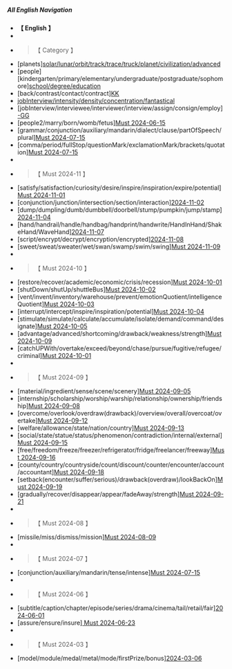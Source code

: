 ##### All English Navigation

- **【 English 】**
-
- > 【 Category 】
- [planets][solar/lunar/orbit/track/trace/truck/planet/civilization/advanced](4-ENGLISH/0-0-CLASSIFICATION/04-Classification/3-Planet.md)
- [people][kindergarten/primary/elementary/undergraduate/postgraduate/sophomore][school/degree/education](4-ENGLISH/0-0-CLASSIFICATION/BB-44-People.md)
- [back/contrast/contact/contract][KK](4-ENGLISH/0-0-CLASSIFICATION/AA-1-Bank.md)
- [jobInterview/intensity/density/concentration/fantastical](4-ENGLISH/0-0-CLASSIFICATION/AA-2-JobInterview.md)
- [jobInterview/interviewee/interviewer/interview/assign/consign/employ][-GG](4-ENGLISH/0-0-CLASSIFICATION/AA-2-JobInterview.md)
- [people2/marry/born/womb/fetus][Must 2024-06-15](4-ENGLISH/0-0-CLASSIFICATION/00-IELTS/IELTS-Must-20240601.md)
- [grammar/conjunction/auxiliary/mandarin/dialect/clause/partOfSpeech/plural][Must 2024-07-15](4-ENGLISH/0-0-CLASSIFICATION/00-IELTS/IELTS-Must-20240701.md)
- [comma/period/fullStop/questionMark/exclamationMark/brackets/quotation][Must 2024-07-15](4-ENGLISH/0-0-CLASSIFICATION/00-IELTS/IELTS-Must-20240701.md)
-
- > 【 Must 2024-11 】
- [satisfy/satisfaction/curiosity/desire/inspire/inspiration/expire/potential][Must 2024-11-01](4-ENGLISH/0-0-CLASSIFICATION/00-IELTS/IELTS-Must-20241101.md)
- [conjunction/junction/intersection/section/interaction][2024-11-02](4-ENGLISH/0-0-CLASSIFICATION/00-IELTS/IELTS-Must-20241101.md)
- [dump/dumpling/dumb/dumbbell/doorbell/stump/pumpkin/jump/stamp][2024-11-04](4-ENGLISH/0-0-CLASSIFICATION/00-IELTS/IELTS-Must-20241101.md)
- [hand/handrail/handle/handbag/handprint/handwrite/HandInHand/ShakeHand/WaveHand][2024-11-07](4-ENGLISH/0-0-CLASSIFICATION/00-IELTS/IELTS-Must-20241101.md)
- [script/encrypt/decrypt/encryption/encrypted][2024-11-08](4-ENGLISH/0-0-CLASSIFICATION/00-IELTS/IELTS-Must-20241101.md)
- [sweet/sweat/sweater/wet/swan/swamp/swim/swing][Must 2024-11-09](4-ENGLISH/0-0-CLASSIFICATION/00-IELTS/IELTS-Must-20241101.md)
-
- > 【 Must 2024-10 】
- [restore/recover/academic/economic/crisis/recession][Must 2024-10-01](4-ENGLISH/0-0-CLASSIFICATION/00-IELTS/IELTS-Must-20241001.md)
- [shutDown/shutUp/shuttleBus][Must 2024-10-02](4-ENGLISH/0-0-CLASSIFICATION/00-IELTS/IELTS-Must-20241001.md)
- [vent/invent/inventory/warehouse/prevent/emotionQuotient/intelligenceQuotient][Must 2024-10-03](4-ENGLISH/0-0-CLASSIFICATION/00-IELTS/IELTS-Must-20241001.md)
- [interrupt/intercept/inspire/inspiration/potential][Must 2024-10-04](4-ENGLISH/0-0-CLASSIFICATION/00-IELTS/IELTS-Must-20241001.md)
- [stimulate/simulate/calculate/accumulate/isolate/demand/command/designate][Must 2024-10-05](4-ENGLISH/0-0-CLASSIFICATION/00-IELTS/IELTS-Must-20241001.md)
- [advantage/advanced/shortcoming/drawback/weakness/strength][Must 2024-10-09](4-ENGLISH/0-0-CLASSIFICATION/00-IELTS/IELTS-Must-20241001.md)
- [catchUPWith/overtake/exceed/beyond/chase/pursue/fugitive/refugee/criminal][Must 2024-10-01](4-ENGLISH/0-0-CLASSIFICATION/00-IELTS/IELTS-Must-20241001.md)
-
- > 【 Must 2024-09 】
- [material/ingredient/sense/scene/scenery][Must 2024-09-05](4-ENGLISH/0-0-CLASSIFICATION/00-IELTS/IELTS-Must-20240901.md)
- [internship/scholarship/worship/warship/relationship/ownership/friendship][Must 2024-09-08](4-ENGLISH/0-0-CLASSIFICATION/00-IELTS/IELTS-Must-20240901.md)
- [overcome/overlook/overdraw(drawback)/overview/overall/overcoat/overtake][Must 2024-09-12](4-ENGLISH/0-0-CLASSIFICATION/00-IELTS/IELTS-Must-20240901.md)
- [welfare/allowance/state/nation/country][Must 2024-09-13](4-ENGLISH/0-0-CLASSIFICATION/00-IELTS/IELTS-Must-20240901.md)
- [social/state/statue/status/phenomenon/contradiction/internal/external][Must 2024-09-15](4-ENGLISH/0-0-CLASSIFICATION/00-IELTS/IELTS-Must-20240901.md)
- [free/freedom/freeze/freezer/refrigerator/fridge/freelancer/freeway][Must 2024-09-16](4-ENGLISH/0-0-CLASSIFICATION/00-IELTS/IELTS-Must-20240901.md)
- [county/country/countryside/count/discount/counter/encounter/account/accountant][Must 2024-09-18](4-ENGLISH/0-0-CLASSIFICATION/00-IELTS/IELTS-Must-20240901.md)
- [setback(encounter/suffer/serious)/drawback(overdraw)/lookBackOn][Must 2024-09-19](4-ENGLISH/0-0-CLASSIFICATION/00-IELTS/IELTS-Must-20240901.md)
- [gradually/recover/disappear/appear/fadeAway/strength][Must 2024-09-21](4-ENGLISH/0-0-CLASSIFICATION/00-IELTS/IELTS-Must-20240901.md)
-
- > 【 Must 2024-08 】
- [missile/miss/dismiss/mission][Must 2024-08-09](4-ENGLISH/0-0-CLASSIFICATION/00-IELTS/IELTS-Must-20240801.md)
-
- > 【 Must 2024-07 】
- [conjunction/auxiliary/mandarin/tense/intense][Must 2024-07-15](4-ENGLISH/0-0-CLASSIFICATION/00-IELTS/IELTS-Must-20240701.md)
-
- > 【 Must 2024-06 】
- [subtitle/caption/chapter/episode/series/drama/cinema/tail/retail/fair][2024-06-01](4-ENGLISH/0-0-CLASSIFICATION/00-IELTS/IELTS-Must-20240601.md)
- [assure/ensure/insure][ Must 2024-06-23](4-ENGLISH/0-0-CLASSIFICATION/00-IELTS/IELTS-Must-20240601.md)
-
- > 【 Must 2024-03 】
- [model/module/medal/metal/mode/firstPrize/bonus][2024-03-06](4-ENGLISH/0-0-CLASSIFICATION/00-IELTS/IELTS-Must-20240301.md)

